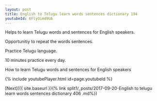 ```yaml
---
layout: post
title: English to Telugu learn words sentences dictionary 194 
youtubeId: 6FlyOimd9UA
---
```

 
 
Helps to learn Telugu words and sentences for English speakers.

Opportunitiy to repeat the words sentences. 

Practice Telugu language. 
 
10 minutes practice every day. 
 
How to learn Telugu words and sentences for English speakers 
 
{% include youtubePlayer.html id=page.youtubeId %}
 
 
[Next]({{ site.baseurl }}{% link  split1/_posts/2017-09-20-English to telugu learn words sentences dictionary 406 .md%})
 
